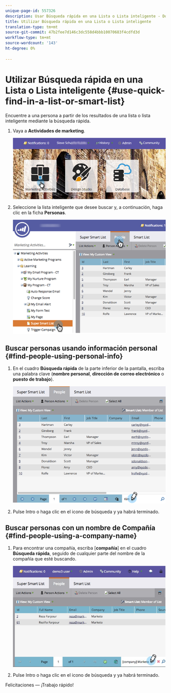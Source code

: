 ```yaml
---
unique-page-id: 557326
description: Usar Búsqueda rápida en una Lista o Lista inteligente - Documentos de marketing - Documentación del producto
title: Utilizar Búsqueda rápida en una Lista o Lista inteligente
translation-type: tm+mt
source-git-commit: 47b2fee7d146c3dc558d4bbb10070683f4cdfd3d
workflow-type: tm+mt
source-wordcount: '143'
ht-degree: 0%

---
```



# Utilizar Búsqueda rápida en una Lista o Lista inteligente {#use-quick-find-in-a-list-or-smart-list}

Encuentre a una persona a partir de los resultados de una lista o lista inteligente mediante la búsqueda rápida.

1. Vaya a **Actividades de marketing**.

   ![](assets/login-marketing-activities.png)

1. Seleccione la lista inteligente que desee buscar y, a continuación, haga clic en la ficha **Personas**.

   ![](assets/smartlistpeople.png)

## Buscar personas usando información personal {#find-people-using-personal-info}

1. En el cuadro **Búsqueda rápida** de la parte inferior de la pantalla, escriba una palabra clave (**nombre personal**, **dirección de correo electrónico** o **puesto de trabajo**).

   ![](assets/searchpeople.png)

1. Pulse Intro o haga clic en el icono de búsqueda y ya habrá terminado.

## Buscar personas con un nombre de Compañía {#find-people-using-a-company-name}

1. Para encontrar una compañía, escriba [**compañía**] en el cuadro **Búsqueda rápida**, seguido de cualquier parte del nombre de la compañía que esté buscando.

   ![](assets/supersmartlistsearch.jpg)

1. Pulse Intro o haga clic en el icono de búsqueda y ya habrá terminado.

Felicitaciones — ¡Trabajo rápido!
